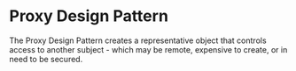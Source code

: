 # Proxy Design Pattern

The Proxy Design Pattern creates a representative object that controls access to another 
subject - which may be remote, expensive to create, or in need to be secured.
